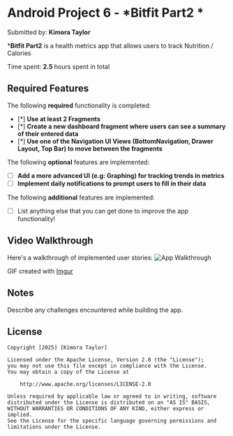 # Android Project 6 - *Bitfit Part2 *

Submitted by: **Kimora Taylor**

***Bitfit Part2** is a health metrics app that allows users to track Nutrition / Calories

Time spent: **2.5** hours spent in total

## Required Features

The following **required** functionality is completed:

- [*] **Use at least 2 Fragments**
- [*] **Create a new dashboard fragment where users can see a summary of their entered data**
- [*] **Use one of the Navigation UI Views (BottomNavigation, Drawer Layout, Top Bar) to move between the fragments**

The following **optional** features are implemented:

- [ ] **Add a more advanced UI (e.g: Graphing) for tracking trends in metrics**
- [ ] **Implement daily notifications to prompt users to fill in their data**

The following **additional** features are implemented:

- [ ] List anything else that you can get done to improve the app functionality!

## Video Walkthrough

Here's a walkthrough of implemented user stories:
![App Walkthrough](https://i.imgur.com/3KQL4kw.gif)

<!-- Replace this with whatever GIF tool you used! -->

GIF created with [Imgur](https://imgur.com)  
<!-- Recommended tools:
[Kap](https://getkap.co/) for macOS
[ScreenToGif](https://www.screentogif.com/) for Windows
[peek](https://github.com/phw/peek) for Linux. -->

## Notes

Describe any challenges encountered while building the app.

## License

    Copyright [2025] [Kimora Taylor]

    Licensed under the Apache License, Version 2.0 (the "License");
    you may not use this file except in compliance with the License.
    You may obtain a copy of the License at

        http://www.apache.org/licenses/LICENSE-2.0

    Unless required by applicable law or agreed to in writing, software
    distributed under the License is distributed on an "AS IS" BASIS,
    WITHOUT WARRANTIES OR CONDITIONS OF ANY KIND, either express or implied.
    See the License for the specific language governing permissions and
    limitations under the License.
